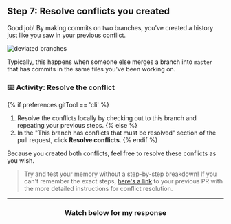 ## Step 7: Resolve conflicts you created

Good job! By making commits on two branches, you've created a history just like you saw in your previous conflict.

![deviated branches](https://user-images.githubusercontent.com/13326548/36703541-ef3c48f8-1b10-11e8-899f-bbaaf5927d24.png)

Typically, this happens when someone else merges a branch into `master` that has commits in the same files you've been working on.

### :keyboard: Activity: Resolve the conflict

{% if preferences.gitTool == 'cli' %}
1. Resolve the conflicts locally by checking out to this branch and repeating your previous steps.
{% else %}
1. In the "This branch has conflicts that must be resolved" section of the pull request, click **Resolve conflicts**.
{% endif %}

Because you created both conflicts, feel free to resolve these conflicts as you wish.

> Try and test your memory without a step-by-step breakdown! If you can't remember the exact steps, [here's a link]({{previousPR}}) to your previous PR with the more detailed instructions for conflict resolution.

<hr>
<h3 align="center">Watch below for my response</h3>
